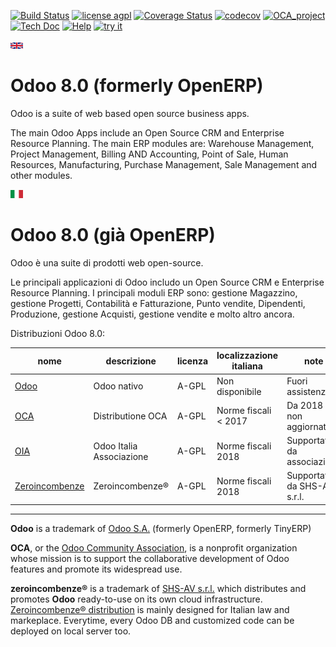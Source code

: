 [![Build Status](https://travis-ci.org/zeroincombenze/OCB.svg?branch=8.0)](https://travis-ci.org/zeroincombenze/OCB)
[![license agpl](https://img.shields.io/badge/licence-AGPL--3-blue.svg)](http://www.gnu.org/licenses/agpl-3.0.html)
[![Coverage Status](https://coveralls.io/repos/github/zeroincombenze/OCB/badge.svg?branch=8.0)](https://coveralls.io/github/zeroincombenze/OCB?branch=8.0)
[![codecov](https://codecov.io/gh/zeroincombenze/OCB/branch/8.0/graph/badge.svg)](https://codecov.io/gh/zeroincombenze/OCB/branch/8.0)
[![OCA_project](http://www.zeroincombenze.it/wp-content/uploads/ci-ct/prd/button-oca-8.svg)](https://github.com/OCA/OCB/tree/8.0)
[![Tech Doc](http://www.zeroincombenze.it/wp-content/uploads/ci-ct/prd/button-docs-8.svg)](http://wiki.zeroincombenze.org/en/Odoo/8.0/dev)
[![Help](http://www.zeroincombenze.it/wp-content/uploads/ci-ct/prd/button-help-8.svg)](http://wiki.zeroincombenze.org/en/Odoo/8.0/man/)
[![try it](http://www.zeroincombenze.it/wp-content/uploads/ci-ct/prd/button-try-it-8.svg)](http://erp8.zeroincombenze.it)


[![en](https://github.com/zeroincombenze/grymb/blob/master/flags/en_US.png)](https://www.facebook.com/groups/openerp.italia/)

Odoo 8.0 (formerly OpenERP)
===========================

Odoo is a suite of web based open source business apps.

The main Odoo Apps include an Open Source CRM and Enterprise Resource Planning.
The main ERP modules are: Warehouse Management, Project Management,
Billing AND Accounting, Point of Sale, Human Resources, Manufacturing,
Purchase Management, Sale Management and other modules.


[![it](https://github.com/zeroincombenze/grymb/blob/master/flags/it_IT.png)](https://www.facebook.com/groups/openerp.italia/)

Odoo 8.0 (già OpenERP)
======================

Odoo è una suite di prodotti web open-source.

Le principali applicazioni di Odoo includo un Open Source CRM e Enterprise Resource Planning.
I principali moduli ERP sono: gestione Magazzino, gestione Progetti,
Contabilità e Fatturazione, Punto vendite, Dipendenti, Produzione,
gestione Acquisti, gestione vendite e molto altro ancora.


Distribuzioni Odoo 8.0:

nome | descrizione | licenza | localizzazione italiana | note
--- | --- | --- | --- | ---
[Odoo](https://github.com/odoo/odoo/tree/8.0) | Odoo nativo | A-GPL | Non disponibile | Fuori assistenza
[OCA](https://github.com/OCA/OCB/tree/8.0) | Distributione OCA | A-GPL | Norme fiscali < 2017 | Da 2018 non aggiornato
[OIA](https://github.com/Odoo-Italia-Associazione/l10n-italy/tree/8.0) | Odoo Italia Associazione | A-GPL | Norme fiscali 2018 | Supportato da associazione
[Zeroincombenze](https://github.com/zeroincombenze/OCB/tree/8.0) | Zeroincombenze® | A-GPL | Norme fiscali 2018 | Supportato da SHS-AV s.r.l.

[//]: # (copyright)

----

**Odoo** is a trademark of [Odoo S.A.](https://www.odoo.com/) (formerly OpenERP, formerly TinyERP)

**OCA**, or the [Odoo Community Association](http://odoo-community.org/), is a nonprofit organization whose
mission is to support the collaborative development of Odoo features and
promote its widespread use.

**zeroincombenze®** is a trademark of [SHS-AV s.r.l.](http://www.shs-av.com/)
which distributes and promotes **Odoo** ready-to-use on its own cloud infrastructure.
[Zeroincombenze® distribution](http://wiki.zeroincombenze.org/en/Odoo)
is mainly designed for Italian law and markeplace.
Everytime, every Odoo DB and customized code can be deployed on local server too.

[//]: # (end copyright)

[//]: # (addons)

[//]: # (end addons)

